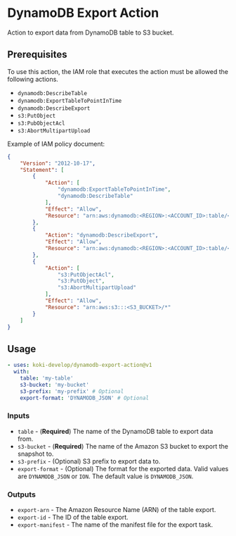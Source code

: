 # DynamoDB Export Action

Action to export data from DynamoDB table to S3 bucket.

## Prerequisites

To use this action, the IAM role that executes the action must be allowed the following actions.

- `dynamodb:DescribeTable`
- `dynamodb:ExportTableToPointInTime`
- `dynamodb:DescribeExport`
- `s3:PutObject`
- `s3:PubObjectAcl`
- `s3:AbortMultipartUpload`

Example of IAM policy document:

```json
{
	"Version": "2012-10-17",
	"Statement": [
		{
			"Action": [
				"dynamodb:ExportTableToPointInTime",
				"dynamodb:DescribeTable"
			],
			"Effect": "Allow",
			"Resource": "arn:aws:dynamodb:<REGION>:<ACCOUNT_ID>:table/<TABLE>"
		},
		{
			"Action": "dynamodb:DescribeExport",
			"Effect": "Allow",
			"Resource": "arn:aws:dynamodb:<REGION>:<ACCOUNT_ID>:table/<TABLE>/export/*"
		},
		{
			"Action": [
				"s3:PutObjectAcl",
				"s3:PutObject",
				"s3:AbortMultipartUpload"
			],
			"Effect": "Allow",
			"Resource": "arn:aws:s3:::<S3_BUCKET>/*"
		}
	]
}
```

## Usage

```yaml
- uses: koki-develop/dynamodb-export-action@v1
  with:
    table: 'my-table'
    s3-bucket: 'my-bucket'
    s3-prefix: 'my-prefix' # Optional
    export-format: 'DYNAMODB_JSON' # Optional
```

### Inputs

- `table` - (**Required**) The name of the DynamoDB table to export data from.
- `s3-bucket` - (**Required**) The name of the Amazon S3 bucket to export the snapshot to.
- `s3-prefix` - (Optional) S3 prefix to export data to.
- `export-format` - (Optional) The format for the exported data. Valid values are `DYNAMODB_JSON` or `ION`.  The default value is `DYNAMODB_JSON`.

### Outputs

- `export-arn` - The Amazon Resource Name (ARN) of the table export.
- `export-id` - The ID of the table export.
- `export-manifest` - The name of the manifest file for the export task.
